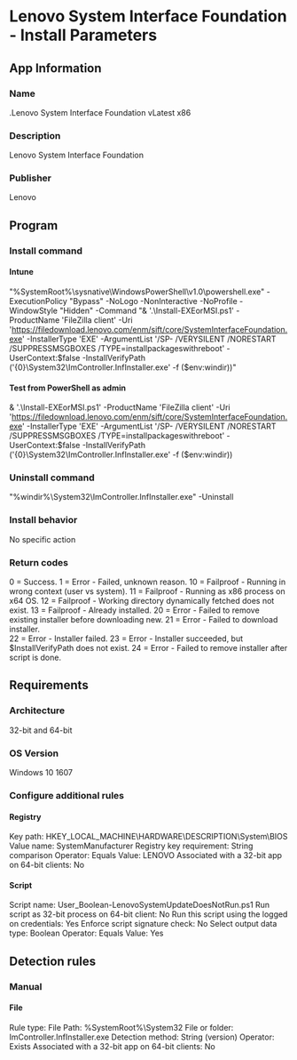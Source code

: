 # Lenovo System Interface Foundation - Install Parameters


## App Information
### Name
.Lenovo System Interface Foundation vLatest x86

### Description
Lenovo System Interface Foundation

### Publisher
Lenovo



## Program
### Install command
#### Intune
"%SystemRoot%\sysnative\WindowsPowerShell\v1.0\powershell.exe" -ExecutionPolicy "Bypass" -NoLogo -NonInteractive -NoProfile -WindowStyle "Hidden" -Command "& '.\Install-EXEorMSI.ps1' -ProductName 'FileZilla client' -Uri 'https://filedownload.lenovo.com/enm/sift/core/SystemInterfaceFoundation.exe' -InstallerType 'EXE' -ArgumentList '/SP- /VERYSILENT /NORESTART /SUPPRESSMSGBOXES /TYPE=installpackageswithreboot' -UserContext:$false -InstallVerifyPath ('{0}\System32\ImController.InfInstaller.exe' -f ($env:windir))"
#### Test from PowerShell as admin
& '.\Install-EXEorMSI.ps1' -ProductName 'FileZilla client' -Uri 'https://filedownload.lenovo.com/enm/sift/core/SystemInterfaceFoundation.exe' -InstallerType 'EXE' -ArgumentList '/SP- /VERYSILENT /NORESTART /SUPPRESSMSGBOXES /TYPE=installpackageswithreboot' -UserContext:$false -InstallVerifyPath ('{0}\System32\ImController.InfInstaller.exe' -f ($env:windir))

### Uninstall command
"%windir%\System32\ImController.InfInstaller.exe" -Uninstall

### Install behavior
No specific action

### Return codes
0  = Success.
1  = Error - Failed, unknown reason.
10 = Failproof - Running in wrong context (user vs system).
11 = Failproof - Running as x86 process on x64 OS.
12 = Failproof - Working directory dynamically fetched does not exist.
13 = Failproof - Already installed.
20 = Error - Failed to remove existing installer before downloading new.
21 = Error - Failed to download installer.            
22 = Error - Installer failed.
23 = Error - Installer succeeded, but $InstallVerifyPath does not exist.
24 = Error - Failed to remove installer after script is done. 



## Requirements
### Architecture
32-bit and 64-bit

### OS Version
Windows 10 1607

### Configure additional rules
#### Registry
Key path:					HKEY_LOCAL_MACHINE\HARDWARE\DESCRIPTION\System\BIOS
Value name:					SystemManufacturer
Registry key requirement:	String comparison
Operator:					Equals
Value:						LENOVO
Associated with a 32-bit app on 64-bit clients: No
#### Script
Script name:										User_Boolean-LenovoSystemUpdateDoesNotRun.ps1
Run script as 32-bit process on 64-bit client:		No
Run this script using the logged on credentials:	Yes
Enforce script signature check:						No
Select output data type:							Boolean
Operator:											Equals
Value:												Yes



## Detection rules
### Manual
#### File
Rule type:			File
Path:				%SystemRoot%\System32
File or folder:		ImController.InfInstaller.exe
Detection method:	String (version)
Operator:			Exists
Associated with a 32-bit app on 64-bit clients: No